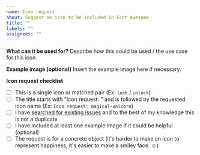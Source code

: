 ```yaml
---
name: Icon request
about: Suggest an icon to be included in Font Awesome
title: ""
labels: ""
assignees: ""
---
```


**What can it be used for?**
Describe how this could be used / the use case for this icon.

**Example image (optional)**
Insert the example image here if necessary.

**Icon request checklist**

- [ ] This is a single icon or matched pair (Ex: `lock` / `unlock`)
- [ ] The title starts with "Icon request: " and is followed by the requested icon name (Ex: `Icon request: magical-unicorn`)
- [ ] I have [searched for existing issues](https://github.com/FortAwesome/Font-Awesome/issues) and to the best of my knowledge this is not a duplicate
- [ ] I have included at least one example image if it could be helpful (optional)
- [ ] The request is for a concrete object (it's harder to make an icon to represent happiness, it's easier to make a smiley face. ☺)
